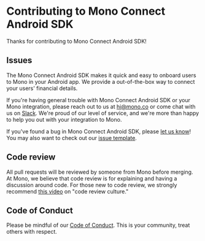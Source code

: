 # Contributing to Mono Connect Android SDK

Thanks for contributing to Mono Connect Android SDK!

## Issues

The Mono Connect Android SDK makes it quick and easy to onboard users to Mono in your Android app. We provide a out-of-the-box way to connect your users' financial details.

If you're having general trouble with Mono Connect Android SDK or your Mono integration, please reach out to us at <hi@mono.co> or come chat with us on [Slack](https://join.slack.com/t/devwithmono/shared_invite/zt-gvkqczzk-Ldt4FQpHtOL7FFTqh4Ux6A). We're proud of our level of service, and we're more than happy to help you out with your integration to Mono.

If you've found a bug in Mono Connect Android SDK, please [let us know](https://github.com/withmono/connect-android/issues/new)! You may
also want to check out our [issue template](https://github.com/withmono/conncet-android/tree/master/.github/ISSUE_TEMPLATE.md).

## Code review

All pull requests will be reviewed by someone from Mono before merging. At
Mono, we believe that code review is for explaining and having a discussion
around code. For those new to code review, we strongly recommend [this
video](https://www.youtube.com/watch?v=PJjmw9TRB7s) on "code review culture."

## Code of Conduct

Please be mindful of our [Code of Conduct](https://github.com/withmono/connect-android/tree/master/.github/CODE_OF_CONDUCT.md). This is your community, treat others with respect.
